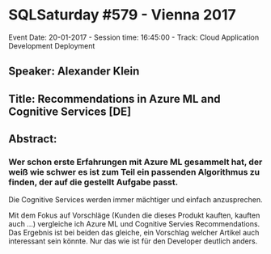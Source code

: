 # SQLSaturday #579 - Vienna 2017
Event Date: 20-01-2017 - Session time: 16:45:00 - Track: Cloud Application Development  Deployment
## Speaker: Alexander Klein
## Title: Recommendations in Azure ML and Cognitive Services [DE]
## Abstract:
### Wer schon erste Erfahrungen mit Azure ML gesammelt hat, der weiß wie schwer es ist zum Teil ein passenden Algorithmus zu finden, der auf die gestellt Aufgabe passt. 
Die Cognitive Services werden immer mächtiger und einfach anzusprechen. 

Mit dem Fokus auf Vorschläge (Kunden die dieses Produkt kauften, kauften auch ...) vergleiche ich Azure ML und Cognitive Servies Recommendations. Das Ergebnis ist bei beiden das gleiche, ein Vorschlag welcher Artikel auch interessant sein könnte. Nur das wie ist für den Developer deutlich anders.
